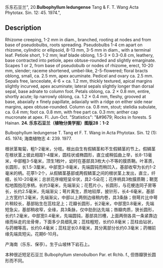 乐东石豆兰",
20.**Bulbophyllum ledungense** Tang & F. T. Wang Acta Phytotax. Sin. 12: 45. 1974.",

## Description
Rhizome creeping, 1-2 mm in diam., branched, rooting at nodes and from base of pseudobulbs, roots spreading. Pseudobulbs 1-4 cm apart on rhizome, cylindric or ellipsoid, 8-13 mm, 3-5 mm in diam., with a terminal leaf. Petiole short, 1-2 mm; leaf blade oblong, 1.5-3 × 0.3-0.8 cm, leathery, base contracted into petiole, apex obtuse-rounded and slightly emarginate. Scapes 1 or 2, from base of pseudobulb or nodes of rhizome, erect, 10-20 mm, slender; raceme shortened, umbel-like, 2-5-flowered; floral bracts oblong, small, ca. 2.5 mm, apex acuminate. Pedicel and ovary ca. 2.5 mm. Sepals free, lanceolate, 4-6 × ca. 1.2 mm, thickly textured, apical margins slightly incurved, apex acuminate; lateral sepals slightly longer than dorsal sepal, base adnate to column foot. Petals oblong, ca. 2 × 0.8 mm, entire, shortly acute; lip narrowly oblong, ca. 1.2 × 0.4 mm, fleshy, grooved at base, abaxially ± finely papillate, adaxially with a ridge on either side near margins, apex obtuse-rounded. Column ca. 0.8 mm, stout; stelidia subulate, ca. 0.4 mm; foot ca. 0.8 mm, with free part ca. 0.3 mm; anther cap mucronate at apex. Fl. Jun-Oct.
  "Statistics": "&amp;#9679; Rocks in forests. S Hainan.
**24. 乐东石豆兰（植物分类学报）图版28：1-2**

Bulbophyllum ledungense T. Tang et F. T. Wang in Acta Phytotax. Sin. 12 (1): 45. 1974; 海南植物志 4: 239. 1977.

根状茎匍匐，粗1-2毫米，分枝。根出自生有假鳞茎和不生假鳞茎的节上。假鳞茎在根状茎上彼此相距1-4厘米，圆柱状或椭圆形，直立或稍弧曲上举，长8-13毫米，中部粗3-5毫米，顶生1枚叶，幼时在基部具3枚大小不等的膜质鞘。叶革质，长圆形，长1.5-3厘米，中部宽3-8毫米，先端圆钝而稍凹入，基部收窄为长约1-2毫米的柄。花葶1-2个，从假鳞茎基部或两假鳞茎之间的根状茎上发出，直立，纤细，长10-20毫米；总状花序缩短呈伞状，具2-5朵花；花序柄具3枚膜质鞘；鞘宽松地围抱花序柄，长约3毫米，先端渐尖；花苞片小，长圆形，与花梗连同子房等长，长约2.5毫米，先端渐尖；萼片离生，质地较厚，披针形，长4-6毫米，基部上方宽约1.2毫米，先端渐尖，中部以上两侧边缘稍内卷，具3条脉；侧萼片比中萼片稍较长，基部贴生在蕊柱足上；花瓣长圆形，长2毫米，中部宽0.8毫米，先端短急尖，基部稍收窄，全缘，具3条脉，仅中肋到达先端；唇瓣肉质，狭长圆形，长约1.2毫米，中部宽0.4毫米，先端圆钝，基部具凹槽，上面两侧各具一条紧靠边缘而纵走的龙骨脊，下面多少具细乳突；蕊柱粗短，长约0.8毫米；蕊柱齿钻状，与药帽等高，长约0.4毫米；蕊柱足长0.8毫米，其分离部分长约0.3毫米；药帽前缘先端具短尖。花期6-10月。

产海南（乐东、保亭）。生于山坡林下岩石上。

本种很近短足石豆兰 Bulbophyllum stenobulbon Par. et Rchb. f., 但唇瓣狭长圆形而不同。

